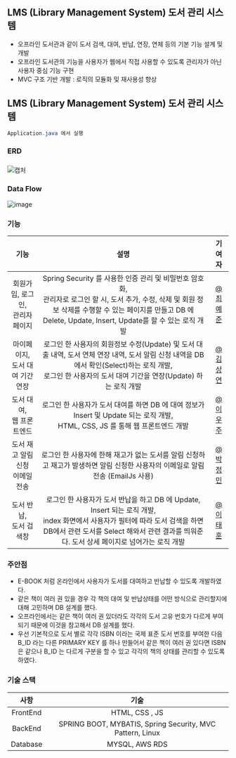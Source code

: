## LMS (Library Management System) 도서 관리 시스템
- 오프라인 도서관과 같이 도서 검색, 대여, 반납, 연장, 연체 등의 기본 기능 설계 및 개발
- 오프라인 도서관의 기능을 사용자가 웹에서 직접 사용할 수 있도록 관리자가 아닌 사용자 중심 기능 구현
- MVC 구조 기반 개발 : 로직의 모듈화 및 재사용성 향상

### 
## LMS (Library Management System) 도서 관리 시스템

```java spring boot
Application.java 에서 실행
```
### ERD
###
![캡처](https://user-images.githubusercontent.com/46439700/137826263-0c4a0df1-46d1-48e3-9bb7-21f36dafd0c4.PNG)
### 
### Data Flow
![image](https://user-images.githubusercontent.com/46439700/137826687-b7c5552c-9d5b-4ef4-ad72-da71200a9917.png)
### 
### 기능
|기능|설명|기여자|
|:---:|:----:|:---:|
|회원가입, 로그인,</br>관리자 페이지|Spring Security 를 사용한 인증 관리 및 비밀번호 암호화,</br>관리자로 로그인 할 시, 도서 추가, 수정, 삭제 및 회원 정보 삭제를 수행할 수 있는 페이지를 만들고 DB 에 Delete, Update, Insert, Update를 할 수 있는 로직 개발|[@최예준](http://www.google.co.kr)|
|마이페이지,</br>도서 대여 기간 연장|로그인 한 사용자의 회원정보 수정(Update) 및 도서 대출 내역, 도서 연체 연장 내역, 도서 알림 신청 내역을 DB 에서 확인(Select)하는 로직 개발,</br>로그인 한 사용자의 도서 대여 기간을 연장(Update) 하는 로직 개발|[@김상연](https://github.com/cafe9210)|
|도서 대여,</br>웹 프론트엔드|로그인 한 사용자가 도서 대여를 하면 DB 에 대여 정보가 Insert 및 Update 되는 로직 개발,</br>HTML, CSS, JS 를 통해 웹 프론트엔드 개발|[@이우주](https://github.com/leewoojju)|
|도서 재고 알림 신청</br>이메일 전송|로그인 한 사용자에 한해 재고가 없는 도서를 알림 신청하고 재고가 발생하면 알림 신청한 사용자의 이메일로 알림 전송 (EmailJs 사용)|[@박정민](https://github.com/qwa310)|
|도서 반납,</br>도서 검색창|로그인 한 사용자가 도서 반납을 하고 DB 에 Update, Insert 되는 로직 개발,</br>index 화면에서 사용자가 필터에 따라 도서 검색을 하면 DB에서 관련 도서를 Select 해와서 관련 결과를 띄워준다. 도서 상세 페이지로 넘어가는 로직 개발|[@이태훈](https://github.com/taehoon95)|
### 
### 주안점
- E-BOOK 처럼 온라인에서 사용자가 도서를 대여하고 반납할 수 있도록 개발하였다.
- 같은 책이 여러 권 있을 경우 각 책의 대여 및 반납상태를 어떤 방식으로 관리할지에 대해 고민하며 DB 설계를 했다. 
- 오프라인에서는 같은 책이 여러 권 있더라도 각각의 도서 고유 번호가 다르게 부여 되기 때문에 이것을 참고해서 DB 설계를 했다.
- 우선 기본적으로 도서 별로 각각 ISBN 이라는 국제 표준 도서 번호를 부여한 다음 B_ID 라는 다른 PRIMARY KEY 를 하나 만들어서 같은 책이 여러 권 있다면 ISBN 은 같으나 B_ID 는 다르게 구분을 할 수 있고 각각의 책의 상태를 관리할 수 있도록 하였다.
### 
### 기술 스택
|사항|기술|
|:---:|:---:|
|FrontEnd|HTML, CSS , JS|
|BackEnd|SPRING BOOT, MYBATIS, Spring Security, MVC Pattern, Linux|
|Database|MYSQL, AWS RDS|
